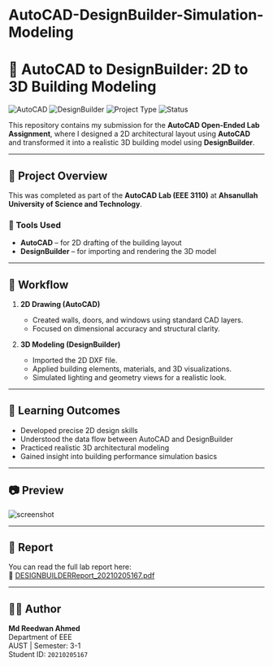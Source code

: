 # AutoCAD-DesignBuilder-Simulation-Modeling
# 🧱 AutoCAD to DesignBuilder: 2D to 3D Building Modeling

![AutoCAD](https://img.shields.io/badge/tool-AutoCAD-red?logo=autodesk)
![DesignBuilder](https://img.shields.io/badge/tool-DesignBuilder-blue)
![Project Type](https://img.shields.io/badge/type-Academic%20Lab%20Assignment-green)
![Status](https://img.shields.io/badge/status-Completed-success)

This repository contains my submission for the **AutoCAD Open-Ended Lab Assignment**, where I designed a 2D architectural layout using **AutoCAD** and transformed it into a realistic 3D building model using **DesignBuilder**.

---

## 📌 Project Overview

This was completed as part of the **AutoCAD Lab (EEE 3110)** at **Ahsanullah University of Science and Technology**.

### 🔨 Tools Used
- **AutoCAD** – for 2D drafting of the building layout
- **DesignBuilder** – for importing and rendering the 3D model

---

## 📐 Workflow

1. **2D Drawing (AutoCAD)**  
   - Created walls, doors, and windows using standard CAD layers.
   - Focused on dimensional accuracy and structural clarity.

2. **3D Modeling (DesignBuilder)**  
   - Imported the 2D DXF file.
   - Applied building elements, materials, and 3D visualizations.
   - Simulated lighting and geometry views for a realistic look.

---

## 🧠 Learning Outcomes

- Developed precise 2D design skills
- Understood the data flow between AutoCAD and DesignBuilder
- Practiced realistic 3D architectural modeling
- Gained insight into building performance simulation basics

---

## 📷 Preview

![screenshot](https://github.com/user-attachments/assets/dde63d56-fa09-4238-b7fe-e4d1007b31bf)

---

## 📄 Report

You can read the full lab report here:  
📘 [DESIGNBUILDERReport_20210205167.pdf](./DESIGNBUILDERReport_20210205167.pdf)

---

## 🧑‍🎓 Author

**Md Reedwan Ahmed**  
Department of EEE  
AUST | Semester: 3-1  
Student ID: `20210205167`
